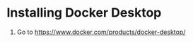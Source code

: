 <!-- Headings-->
# Installing Docker Desktop

1. Go to https://www.docker.com/products/docker-desktop/ 

